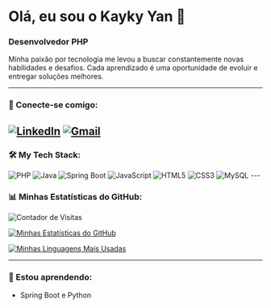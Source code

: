 # Olá, eu sou o Kayky Yan 👋

### Desenvolvedor PHP

Minha paixão por tecnologia me levou a buscar constantemente novas habilidades e desafios. Cada aprendizado é uma oportunidade de evoluir e entregar soluções melhores.

---

### 🔗 Conecte-se comigo:
<a href="https://www.linkedin.com/in/kayky-yan" target="_blank"><img src="https://img.shields.io/badge/LinkedIn-0077B5?style=for-the-badge&logo=linkedin&logoColor=white" alt="LinkedIn"></a>
<a href="mailto:kaykyribas990@gmail.com"><img src="https://img.shields.io/badge/Gmail-D14836?style=for-the-badge&logo=gmail&logoColor=white" alt="Gmail"></a>
---

### 🛠️ My Tech Stack:
<img src="https://img.shields.io/badge/PHP-777BB4?style=for-the-badge&logo=php&logoColor=white" alt="PHP">
<img src="https://img.shields.io/badge/Java-ED8B00?style=for-the-badge&logo=openjdk&logoColor=white" alt="Java">
<img src="https://img.shields.io/badge/Spring-6DB33F?style=for-the-badge&logo=spring&logoColor=white" alt="Spring Boot">
<img src="https://img.shields.io/badge/JavaScript-F7DF1E?style=for-the-badge&logo=javascript&logoColor=black" alt="JavaScript">
<img src="https://img.shields.io/badge/HTML5-E34F26?style=for-the-badge&logo=html5&logoColor=white" alt="HTML5">
<img src="https://img.shields.io/badge/CSS3-1572B6?style=for-the-badge&logo=css3&logoColor=white" alt="CSS3">
<img src="https://img.shields.io/badge/MySQL-4479A1?style=for-the-badge&logo=mysql&logoColor=white" alt="MySQL">
---

### 📊 Minhas Estatísticas do GitHub:
![Contador de Visitas](https://profile-counter.glitch.me/KaykyYan/count.svg)

[![Minhas Estatísticas do GitHub](https://github-readme-stats.vercel.app/api?username=KaykyYan&show_icons=true&theme=tokyonight&count_private=true&include_all_commits=true)](https://github.com/KaykyYan)

[![Minhas Linguagens Mais Usadas](https://github-readme-stats.vercel.app/api/top-langs/?username=KaykyYan&layout=compact&langs_count=8&theme=tokyonight)](https://github.com/KaykyYan)

---

### 🌱 Estou aprendendo:
- Spring Boot e Python
